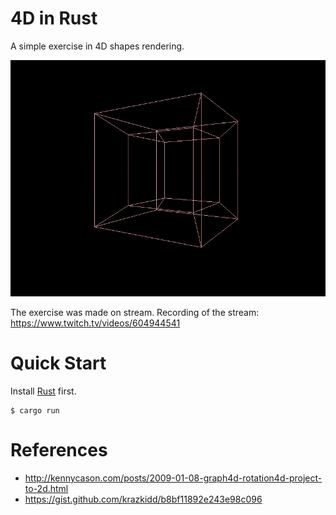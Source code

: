 # 4D in Rust

A simple exercise in 4D shapes rendering.

![](./demo.gif)

The exercise was made on stream. Recording of the stream: https://www.twitch.tv/videos/604944541

# Quick Start

Install [Rust](https://www.rust-lang.org/) first.

```console
$ cargo run
```

# References

- http://kennycason.com/posts/2009-01-08-graph4d-rotation4d-project-to-2d.html
- https://gist.github.com/krazkidd/b8bf11892e243e98c096
